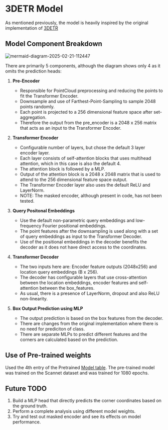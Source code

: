 # 3DETR Model

As mentioned previously, the model is heavily inspired by the original implementation of [3DETR](https://github.com/facebookresearch/3detr/tree/main)

## Model Component Breakdown

![mermaid-diagram-2025-02-21-112447](https://github.com/user-attachments/assets/bbb7a14e-a872-4e83-9602-ad00a68fea94)

There are primarily 5 components, although the diagram shows only 4 as it omits the prediction heads:

1. **Pre-Encoder**
    - Responsible for PointCloud preprocessing and reducing the points to fit the Transformer Encoder.
    - Downsample and use of Farthest-Point-Sampling to sample 2048 points randomly.
    - Each point is projected to a 256 dimensional feature space after set-aggregation.
    - Therefore the output from the pre_encoder is a 2048 x 256 matrix that acts as an input to the Transformer Encoder.

2. **Transformer Encoder**
    - Configurable number of layers, but chose the default 3 layer encoder layer.
    - Each layer consists of self-attention blocks that uses multihead attention, which in this case is also the default 4.
    - The attention block is followed by a MLP.
    - Output of the attention block is a 2048 x 2048 matrix that is used to attend to the 256 dimensional feature space output.
    - The Transformer Encoder layer also uses the default ReLU and LayerNorm.
    - NOTE: The masked encoder, although present in code, has not been tested.

3. **Query Positonal Embeddings**
    - Use the default non-parametric query embeddings and low-frequency Fourier positional embeddings.
    - The point features after the downsampling is used along with a set of query embeddings as input to the Transformer Decoder.
    - Use of the positional embeddings in the decoder benefits the decoder as it does not have direct access to the coordinates.

4. **Transformer Decoder**
    - The two inputs here are: Encoder feature outputs (2048x256) and location query embeddings (B x 256).
    - The decoder has configurable layers that use cross-attention between the location embeddings, encoder features and self-attention between the box_features.
    - As usual, there is a presence of LayerNorm, dropout and also ReLU non-linearity.
  
4. **Box Output Prediction using MLP**
    - The output prediction is based on the box features from the decoder.
    - There are changes from the original implementation where there is no need for prediciton of class.
    - There are separate MLPs to predict different features and the corners are calculated based on the prediction.


## Use of Pre-trained weights
Used the 4th entry of the Pretrained [Model table](https://github.com/facebookresearch/3detr/tree/main?tab=readme-ov-file#pretrained-models). The pre-trained model was trained on the Scannet dataset and was trained for 1080 epochs.

## Future TODO

1. Build a MLP head that directly predicts the corner coordinates based on the ground truth.
2. Perform a complete analysis using different model weights.
3. Try and test out masked encoder and see its effects on model performance.
